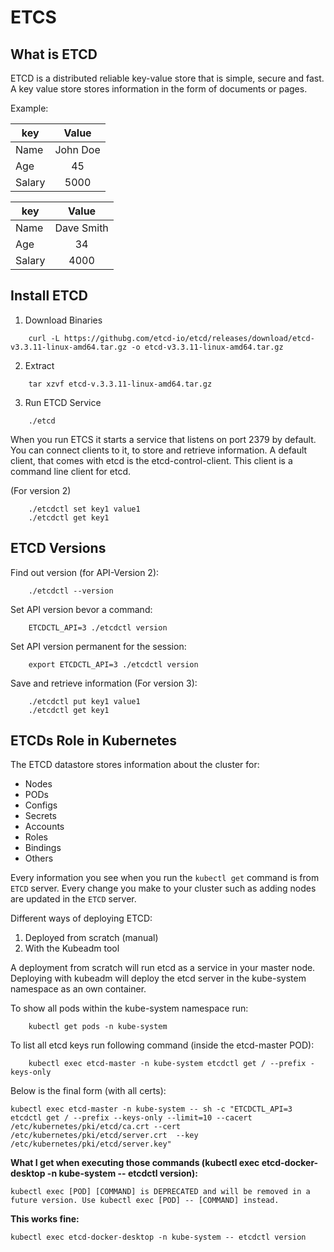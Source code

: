 # ETCS

## What is ETCD

ETCD is a distributed reliable key-value store that is simple, secure and fast.
A key value store stores information in the form of documents or pages.

Example:

| key   |      Value      |
|----------|:-------------:|
| Name |  John Doe |
| Age |    45   |
| Salary | 5000 |

| key   |      Value      |
|----------|:-------------:|
| Name |  Dave Smith|
| Age |    34   |
| Salary | 4000 |

## Install ETCD

1. Download Binaries

```CLI
    curl -L https://githubg.com/etcd-io/etcd/releases/download/etcd-v3.3.11-linux-amd64.tar.gz -o etcd-v3.3.11-linux-amd64.tar.gz
```

2. Extract

```CLI
    tar xzvf etcd-v.3.3.11-linux-amd64.tar.gz
```

3. Run ETCD Service

```CLI
    ./etcd
```

When you run ETCS it starts a service that listens on port 2379 by default. You can connect clients to it, to store and retrieve information. A default client, that comes with etcd is the etcd-control-client. This client is a command line client for etcd.

(For version 2)

```CLI
    ./etcdctl set key1 value1
    ./etcdctl get key1
```

## ETCD Versions

Find out version (for API-Version 2):

```CLI
    ./etcdctl --version
```

Set API version bevor a command:

```CLI
    ETCDCTL_API=3 ./etcdctl version
```

Set API version permanent for the session:

```CLI
    export ETCDCTL_API=3 ./etcdctl version
```

Save and retrieve information (For version 3):

```CLI
    ./etcdctl put key1 value1
    ./etcdctl get key1
```

## ETCDs Role in Kubernetes

The ETCD datastore stores information about the cluster for:

- Nodes
- PODs
- Configs
- Secrets
- Accounts
- Roles
- Bindings
- Others

Every information you see when you run the `kubectl get` command is from `ETCD` server.
Every change you make to your cluster such as adding nodes are updated in the `ETCD` server.

Different ways of deploying ETCD:

1. Deployed from scratch (manual)
2. With the Kubeadm tool

A deployment from scratch will run etcd as a service in your master node.
Deploying with kubeadm will deploy the etcd server in the kube-system namespace as an own container.

To show all pods within the kube-system namespace run:

```CLI
    kubectl get pods -n kube-system
```

To list all etcd keys run following command (inside the etcd-master POD):

```CLI
    kubectl exec etcd-master -n kube-system etcdctl get / --prefix -keys-only
```

Below is the final form (with all certs):

```CLI
kubectl exec etcd-master -n kube-system -- sh -c "ETCDCTL_API=3 etcdctl get / --prefix --keys-only --limit=10 --cacert /etc/kubernetes/pki/etcd/ca.crt --cert /etc/kubernetes/pki/etcd/server.crt  --key /etc/kubernetes/pki/etcd/server.key"
```

__What I get when executing those commands (kubectl exec etcd-docker-desktop -n kube-system -- etcdctl version):__

```CLI
kubectl exec [POD] [COMMAND] is DEPRECATED and will be removed in a future version. Use kubectl exec [POD] -- [COMMAND] instead.
```

__This works fine:__

```CLI
kubectl exec etcd-docker-desktop -n kube-system -- etcdctl version
```
